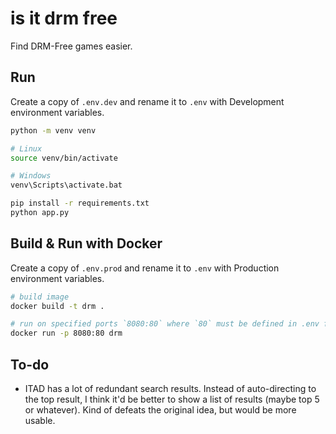 # is it drm free

Find DRM-Free games easier.

## Run
Create a copy of `.env.dev` and rename it to `.env` with Development environment variables.
```bash
python -m venv venv

# Linux
source venv/bin/activate

# Windows
venv\Scripts\activate.bat

pip install -r requirements.txt
python app.py
```

## Build & Run with Docker
Create a copy of `.env.prod` and rename it to `.env` with Production environment variables.
```bash
# build image
docker build -t drm .

# run on specified ports `8080:80` where `80` must be defined in .env file
docker run -p 8080:80 drm
```

## To-do
* ITAD has a lot of redundant search results. Instead of auto-directing to the top result, I think it'd be better to show a list of results (maybe top 5 or whatever). Kind of defeats the original idea, but would be more usable.
